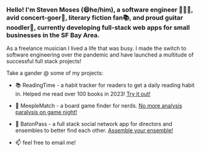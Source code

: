 ### Hello! I'm Steven Moses (😄he/him), a software engineer 👨🏾‍💻, avid concert-goer🎤, literary fiction fan📚, and proud guitar noodler🎸, currently developing full-stack web apps for small businesses in the SF Bay Area. 

As a freelance musician I lived a life that was busy.  I made the switch to software engineering over the pandemic and have launched a multitude of successful full stack projects!

Take a gander @ some of my projects: 

- 📚 ReadingTime - a habit tracker for readers to get a daily reading habit in. Helped me read over 100 books in 2023! [Try it out!](https://readingtime-nextjs.vercel.app/)
- 🔎 MeepleMatch - a board game finder for nerds. [No more analysis paralysis on game night!](https://meeplematch-blush.vercel.app/en) 
- 🎸 BatonPass - a full stack social network app for directors and ensembles to better find each other. [Assemble your ensemble!](https://batonpass.up.railway.app)

- 📫 feel free to email me!
  
<!--
**moses-codes/moses-codes** is a ✨ _special_ ✨ repository because its `README.md` (this file) appears on your GitHub profile.

Here are some ideas to get you started:

- 🔭 I’m currently working on ...
- 🌱 I’m currently learning ...
- 👯 I’m looking to collaborate on ...
- 🤔 I’m looking for help with ...
- 💬 Ask me about ...
- 📫 How to reach me: ...
- 😄 Pronouns: ...
- ⚡ Fun fact: ...
-->
